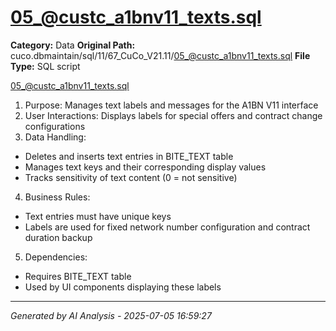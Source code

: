# 05_@custc_a1bnv11_texts.sql

**Category:** Data
**Original Path:** cuco.dbmaintain/sql/11/67_CuCo_V21.11/05_@custc_a1bnv11_texts.sql
**File Type:** SQL script

05_@custc_a1bnv11_texts.sql
1. Purpose: Manages text labels and messages for the A1BN V11 interface
2. User Interactions: Displays labels for special offers and contract change configurations
3. Data Handling:
- Deletes and inserts text entries in BITE_TEXT table
- Manages text keys and their corresponding display values
- Tracks sensitivity of text content (0 = not sensitive)
4. Business Rules:
- Text entries must have unique keys
- Labels are used for fixed network number configuration and contract duration backup
5. Dependencies:
- Requires BITE_TEXT table
- Used by UI components displaying these labels

---
*Generated by AI Analysis - 2025-07-05 16:59:27*
